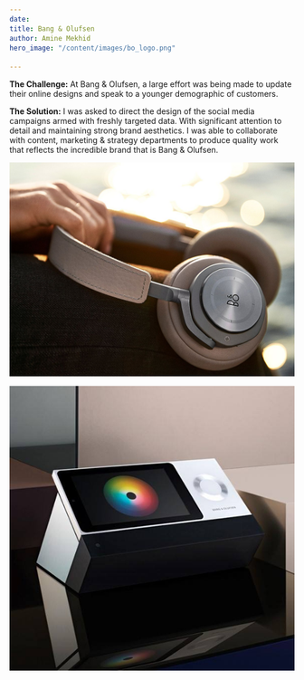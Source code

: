 ```yaml
---
date: 
title: Bang & Olufsen
author: Amine Mekhid
hero_image: "/content/images/bo_logo.png"

---
```

**The Challenge:** At Bang & Olufsen, a large effort was being made to update their online designs and speak to a younger demographic of customers.

**The Solution:** I was asked to direct the design of the social media campaigns armed with freshly targeted data. With significant attention to detail and maintaining strong brand aesthetics. I was able to collaborate with content, marketing & strategy departments to produce quality work that reflects the incredible brand that is Bang & Olufsen.

![](/content/images/b_o2.jpg)

![](/content/images/bo2.jpg)